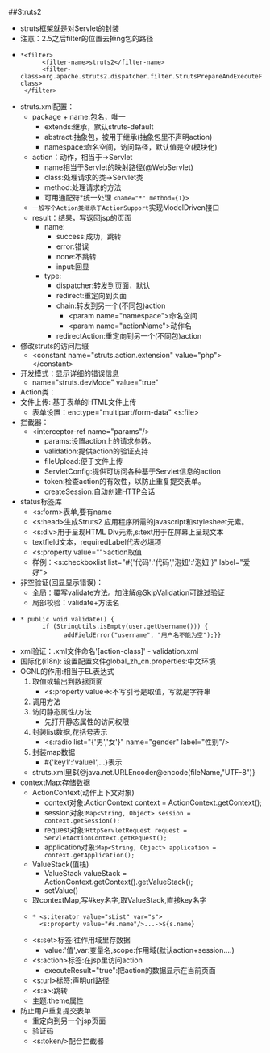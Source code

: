 ##Struts2
* struts框架就是对Servlet的封装
* 注意：2.5之后filter的位置去掉ng包的路径
*     *<filter>
            <filter-name>struts2</filter-name>
            <filter-class>org.apache.struts2.dispatcher.filter.StrutsPrepareAndExecuteFilter</filter-class>
       </filter>
* struts.xml配置：
    * package + name:包名，唯一
        * extends:继承，默认struts-default
        * abstract:抽象包，被用于继承(抽象包里不声明action)
        * namespace:命名空间，访问路径，默认值是空(模块化)
    * action：动作，相当于->Servlet
        * name相当于Servlet的映射路径(@WebServlet)
        * class:处理请求的类->Servlet类
        * method:处理请求的方法
        * 可用通配符\*统一处理 `<name="*" method={1}>`
    * `一般写个Action类继承于ActionSupport`实现ModelDriven<T>接口
    * result：结果，写返回jsp的页面
        * name:
            * success:成功，跳转
            * error:错误
            * none:不跳转
            * input:回显
        * type:
            * dispatcher:转发到页面，默认
            * redirect:重定向到页面
            * chain:转发到另一个(不同包)action
                * \<param name="namespace">命名空间
                * \<param name="actionName">动作名
            * redirectAction:重定向到另一个(不同包)action
* 修改struts的访问后缀
    * \<constant name="struts.action.extension" value="php">\</constant>
* 开发模式：显示详细的错误信息
    * name="struts.devMode" value="true"
* Action类：
* 文件上传: 基于表单的HTML文件上传
    * 表单设置：enctype="multipart/form-data" \<s:file>
* 拦截器：
    * \<interceptor-ref name="params"/>
        * params:设置action上的请求参数。
        * validation:提供action的验证支持
        * fileUpload:便于文件上传
        * ServletConfig:提供可访问各种基于Servlet信息的action
        * token:检查action的有效性，以防止重复提交表单。
        * createSession:自动创建HTTP会话
* status标签库
    * <s:form>表单,要有name
    * <s:head>生成Struts2 应用程序所需的javascript和stylesheet元素。
    * <s:div>用于呈现HTML Div元素,s:text用于在屏幕上呈现文本
    * textfield文本，requiredLabel代表必填项
    * <s:property value="">action取值
    * 样例：\<s:checkboxlist list="#{'代码':'代码','泡妞':'泡妞'}" label="爱好">
* 非空验证(回显显示错误)：
    * 全局：覆写validate方法。加注解@SkipValidation可跳过验证
    * 局部校验：validate+方法名
*     * public void validate() {
            if (StringUtils.isEmpty(user.getUsername())) {
                  addFieldError("username", "用户名不能为空");}}
* xml验证：.xml文件命名'[action-class]' - validation.xml
* 国际化(i18n): 设置配置文件global_zh_cn.properties:中文环境
* OGNL的作用:相当于EL表达式
    1. 取值或输出到数据页面
        * <s:property value=>:不写引号是取值，写就是字符串
    2. 调用方法
    3. 访问静态属性/方法
        * 先打开静态属性的访问权限
    4. 封装list数据,花括号表示
        * <s:radio list="{'男','女'}" name="gender" label="性别"/>
    5. 封装map数据
        * \#{'key1':'value1',...}表示
    * struts.xml里${@java.net.URLEncoder@encode(fileName,"UTF-8")}
* contextMap:存储数据
    * ActionContext(动作上下文对象)
        * context对象:ActionContext context = ActionContext.getContext();
        * session对象:`Map<String, Object> session = context.getSession();`   
        * request对象:`HttpServletRequest request = ServletActionContext.getRequest();`
        * application对象:`Map<String, Object> application = context.getApplication();`
    * ValueStack(值栈)
        * ValueStack valueStack = ActionContext.getContext().getValueStack();
        * setValue()
    * 取contextMap,写#key名字,取ValueStack,直接key名字
    *     * <s:iterator value="sList" var="s">
            <s:property value="#s.name"/>...->${s.name}
    * <s:set>标签:往作用域里存数据
        * value:'值',var:变量名,scope:作用域(默认action+session....)
    * <s:action>标签:在jsp里访问action
        * executeResult="true":把action的数据显示在当前页面
    * <s:url>标签:声明url路径
    * <s:a>:跳转
    * 主题:theme属性
* 防止用户重复提交表单
    * 重定向到另一个jsp页面
    * 验证码
    * <s:token/>配合拦截器<interceptor-ref name="tokenSession"/>